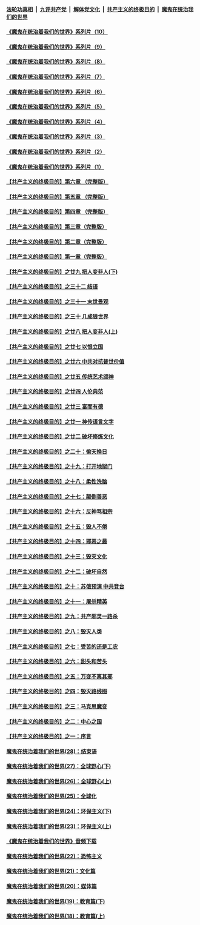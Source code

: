 ####  [法轮功真相](../../../../basic/blob/master/README.md?t=08012102) &nbsp;|&nbsp; [九评共产党](../../../../9ping.md/blob/master/README.md?t=08012102) &nbsp;|&nbsp; [解体党文化](../../../../jtdwh.md/blob/master/README.md?t=08012102)  &nbsp;|&nbsp; [共产主义的终极目的](../../../../gczydzjmd.md/blob/master/README.md?t=08012102) &nbsp;|&nbsp; [魔鬼在统治我们的世界](../../../../mgztzwmdsj.md/blob/master/README.md?t=08012102) 

#### [《魔鬼在统治着我们的世界》系列片（10）](../pages/nsc422/n12292670.md?t=08012102) 

#### [《魔鬼在统治着我们的世界》系列片（9）](../pages/nsc422/n12290859.md?t=08012102) 

#### [《魔鬼在统治着我们的世界》系列片（8）](../pages/nsc422/n12287445.md?t=08012102) 

#### [《魔鬼在统治着我们的世界》系列片（7）](../pages/nsc422/n12283425.md?t=08012102) 

#### [《魔鬼在统治着我们的世界》系列片（6）](../pages/nsc422/n12282314.md?t=08012102) 

#### [《魔鬼在统治着我们的世界》系列片（5）](../pages/nsc422/n12281419.md?t=08012102) 

#### [《魔鬼在统治着我们的世界》系列片（4）](../pages/nsc422/n12274024.md?t=08012102) 

#### [《魔鬼在统治着我们的世界》系列片（3）](../pages/nsc422/n12271322.md?t=08012102) 

#### [《魔鬼在统治着我们的世界》系列片（2）](../pages/nsc422/n12269049.md?t=08012102) 

#### [《魔鬼在统治着我们的世界》系列片（1）](../pages/nsc422/n12267575.md?t=08012102) 

#### [【共产主义的终极目的】第六章 （完整版）](../pages/nsc422/n11428913.md?t=08012102) 

#### [【共产主义的终极目的】第五章 （完整版）](../pages/nsc422/n11428912.md?t=08012102) 

#### [【共产主义的终极目的】第四章 （完整版）](../pages/nsc422/n11428907.md?t=08012102) 

#### [【共产主义的终极目的】第三章（完整版）](../pages/nsc422/n11428848.md?t=08012102) 

#### [【共产主义的终极目的】第二章（完整版）](../pages/nsc422/n11428831.md?t=08012102) 

#### [【共产主义的终极目的】第一章（完整版）](../pages/nsc422/n11417651.md?t=08012102) 

#### [【共产主义的终极目的】之廿九 把人变非人(下)](../pages/nsc422/n11344140.md?t=08012102) 

#### [【共产主义的终极目的】之三十二 结语](../pages/nsc422/n11360535.md?t=08012102) 

#### [【共产主义的终极目的】之三十一 末世景观](../pages/nsc422/n11351129.md?t=08012102) 

#### [【共产主义的终极目的】之三十 几成狼世界](../pages/nsc422/n11348280.md?t=08012102) 

#### [【共产主义的终极目的】之廿八 把人变非人(上)](../pages/nsc422/n11340492.md?t=08012102) 

#### [【共产主义的终极目的】之廿七 以恨立国](../pages/nsc422/n11336944.md?t=08012102) 

#### [【共产主义的终极目的】之廿六 中共对抗普世价值](../pages/nsc422/n11324785.md?t=08012102) 

#### [【共产主义的终极目的】之廿五 传统艺术颂神](../pages/nsc422/n11296396.md?t=08012102) 

#### [【共产主义的终极目的】之廿四 人伦典范](../pages/nsc422/n11296397.md?t=08012102) 

#### [【共产主义的终极目的】之廿三 富而有德](../pages/nsc422/n11283598.md?t=08012102) 

#### [【共产主义的终极目的】之廿一 神传语言文字](../pages/nsc422/n11263265.md?t=08012102) 

#### [【共产主义的终极目的】之廿二 破坏修炼文化](../pages/nsc422/n11245728.md?t=08012102) 

#### [【共产主义的终极目的】之二十：偷天换日](../pages/nsc422/n11238846.md?t=08012102) 

#### [【共产主义的终极目的】之十九：打开地狱门](../pages/nsc422/n11206376.md?t=08012102) 

#### [【共产主义的终极目的】之十八：柔性洗脑](../pages/nsc422/n11199994.md?t=08012102) 

#### [【共产主义的终极目的】之十七：颠倒善恶](../pages/nsc422/n11179782.md?t=08012102) 

#### [【共产主义的终极目的】之十六：反神骂祖宗](../pages/nsc422/n11166798.md?t=08012102) 

#### [【共产主义的终极目的】之十五：毁人不倦](../pages/nsc422/n11166792.md?t=08012102) 

#### [【共产主义的终极目的】之十四：邪恶之最](../pages/nsc422/n11150249.md?t=08012102) 

#### [【共产主义的终极目的】之十三：毁灭文化](../pages/nsc422/n11135227.md?t=08012102) 

#### [【共产主义的终极目的】之十二：破坏自然](../pages/nsc422/n11135214.md?t=08012102) 

#### [【共产主义的终极目的】之十：苏俄预演 中共登台](../pages/nsc422/n11118424.md?t=08012102) 

#### [【共产主义的终极目的】之十一：屠杀精英](../pages/nsc422/n11118442.md?t=08012102) 

#### [【共产主义的终极目的】之九：共产邪灵一路杀](../pages/nsc422/n11114139.md?t=08012102) 

#### [【共产主义的终极目的】之八：毁灭人类](../pages/nsc422/n11108503.md?t=08012102) 

#### [【共产主义的终极目的】之七：受苦的还是工农](../pages/nsc422/n11101809.md?t=08012102) 

#### [【共产主义的终极目的】之六：甜头和苦头](../pages/nsc422/n11096971.md?t=08012102) 

#### [【共产主义的终极目的】之五：万变不离其邪](../pages/nsc422/n11091285.md?t=08012102) 

#### [【共产主义的终极目的】之四：毁灭路线图](../pages/nsc422/n11086284.md?t=08012102) 

#### [【共产主义的终极目的】之三：马克思魔变](../pages/nsc422/n11061941.md?t=08012102) 

#### [【共产主义的终极目的】之二：中心之国](../pages/nsc422/n11047728.md?t=08012102) 

#### [【共产主义的终极目的】之一：序言](../pages/nsc422/n11086077.md?t=08012102) 

#### [魔鬼在统治着我们的世界(28)：结束语](../pages/nsc422/n10936246.md?t=08012102) 

#### [魔鬼在统治着我们的世界(27)：全球野心(下)](../pages/nsc422/n10928319.md?t=08012102) 

#### [魔鬼在统治着我们的世界(26)：全球野心(上)](../pages/nsc422/n10900318.md?t=08012102) 

#### [魔鬼在统治着我们的世界(25)：全球化](../pages/nsc422/n10788205.md?t=08012102) 

#### [魔鬼在统治着我们的世界(24)：环保主义(下)](../pages/nsc422/n10695307.md?t=08012102) 

#### [魔鬼在统治着我们的世界(23)：环保主义(上)](../pages/nsc422/n10688613.md?t=08012102) 

#### [《魔鬼在统治着我们的世界》音频下载](../pages/nsc422/n10635553.md?t=08012102) 

#### [魔鬼在统治着我们的世界(22)：恐怖主义](../pages/nsc422/n10614727.md?t=08012102) 

#### [魔鬼在统治着我们的世界(21)：文化篇](../pages/nsc422/n10597706.md?t=08012102) 

#### [魔鬼在统治着我们的世界(20)：媒体篇](../pages/nsc422/n10586579.md?t=08012102) 

#### [魔鬼在统治着我们的世界(19)：教育篇(下)](../pages/nsc422/n10564808.md?t=08012102) 

#### [魔鬼在统治着我们的世界(18)：教育篇(上)](../pages/nsc422/n10526970.md?t=08012102) 

